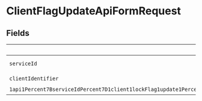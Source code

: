 # ClientFlagUpdateApiFormRequest


## Fields

| Field                                                                                                                                                                                                                                                                                                                    | Type                                                                                                                                                                                                                                                                                                                     | Required                                                                                                                                                                                                                                                                                                                 | Description                                                                                                                                                                                                                                                                                                              |
| ------------------------------------------------------------------------------------------------------------------------------------------------------------------------------------------------------------------------------------------------------------------------------------------------------------------------ | ------------------------------------------------------------------------------------------------------------------------------------------------------------------------------------------------------------------------------------------------------------------------------------------------------------------------ | ------------------------------------------------------------------------------------------------------------------------------------------------------------------------------------------------------------------------------------------------------------------------------------------------------------------------ | ------------------------------------------------------------------------------------------------------------------------------------------------------------------------------------------------------------------------------------------------------------------------------------------------------------------------ |
| `serviceId`                                                                                                                                                                                                                                                                                                              | *String*                                                                                                                                                                                                                                                                                                                 | :heavy_check_mark:                                                                                                                                                                                                                                                                                                       | A service ID.                                                                                                                                                                                                                                                                                                            |
| `clientIdentifier`                                                                                                                                                                                                                                                                                                       | *String*                                                                                                                                                                                                                                                                                                                 | :heavy_check_mark:                                                                                                                                                                                                                                                                                                       | A client ID.                                                                                                                                                                                                                                                                                                             |
| `1api1Percent7BserviceIdPercent7D1client1lockFlag1update1Percent7BclientIdentifierPercent7DPostRequestBodyContentApplication1jsonSchema`                                                                                                                                                                                 | [Optional\<1api1Percent7BserviceIdPercent7D1client1lockFlag1update1Percent7BclientIdentifierPercent7DPostRequestBodyContentApplication1jsonSchema>](../../models/components/Oneapi1Percent7BserviceIdPercent7D1client1lockFlag1update1Percent7BclientIdentifierPercent7DPostRequestBodyContentApplication1jsonSchema.md) | :heavy_minus_sign:                                                                                                                                                                                                                                                                                                       | N/A                                                                                                                                                                                                                                                                                                                      |